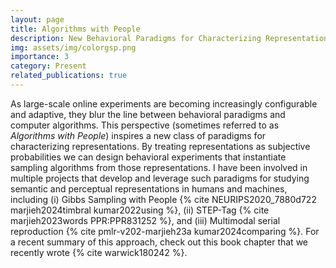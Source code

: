 ```yaml
---
layout: page
title: Algorithms with People
description: New Behavioral Paradigms for Characterizing Representations
img: assets/img/colorgsp.png
importance: 3
category: Present
related_publications: true
---
```


As large-scale online experiments are becoming increasingly configurable and adaptive, they blur the line between behavioral paradigms and computer algorithms. This perspective (sometimes referred to as <em>Algorithms with People</em>) inspires a new class of paradigms for characterizing representations. By treating representations as subjective probabilities we can design behavioral experiments that instantiate sampling algorithms from those representations. I have been involved in multiple projects that develop and leverage such paradigms for studying semantic and perceptual representations in humans and machines, including (i) Gibbs Sampling with People {% cite NEURIPS2020_7880d722 marjieh2024timbral kumar2022using %}, (ii) STEP-Tag {% cite marjieh2023words PPR:PPR831252 %}, and (iii) Multimodal serial reproduction {% cite pmlr-v202-marjieh23a kumar2024comparing %}. For a recent summary of this approach, check out this book chapter that we recently wrote {% cite warwick180242 %}.  